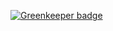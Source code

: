 
[![Greenkeeper badge](https://badges.greenkeeper.io/basarat/demo-serialize.svg)](https://greenkeeper.io/)
